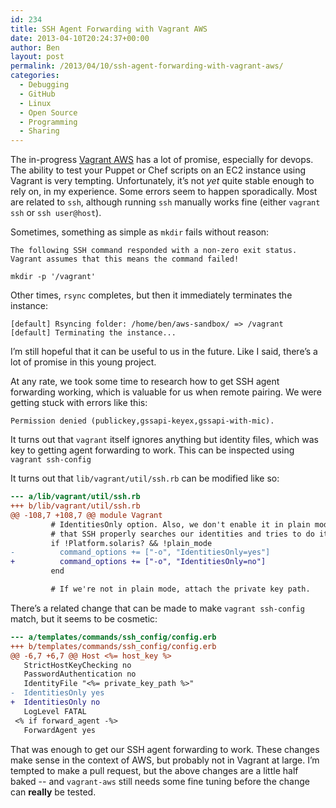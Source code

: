 ```yaml
---
id: 234
title: SSH Agent Forwarding with Vagrant AWS
date: 2013-04-10T20:24:37+00:00
author: Ben
layout: post
permalink: /2013/04/10/ssh-agent-forwarding-with-vagrant-aws/
categories:
  - Debugging
  - GitHub
  - Linux
  - Open Source
  - Programming
  - Sharing
---
```

The in-progress [Vagrant AWS](https://github.com/mitchellh/vagrant-aws) has a lot of promise, especially for devops. The ability to test your Puppet or Chef scripts on an EC2 instance using Vagrant is very tempting. Unfortunately, it&#8217;s not _yet_ quite stable enough to rely on, in my experience. Some errors seem to happen sporadically. Most are related to `ssh`, although running `ssh` manually works fine (either `vagrant ssh` or `ssh user@host`).

Sometimes, something as simple as `mkdir` fails without reason:

```
The following SSH command responded with a non-zero exit status.
Vagrant assumes that this means the command failed!

mkdir -p '/vagrant'
```

Other times, `rsync` completes, but then it immediately terminates the instance:

```
[default] Rsyncing folder: /home/ben/aws-sandbox/ => /vagrant
[default] Terminating the instance...
```

I&#8217;m still hopeful that it can be useful to us in the future. Like I said, there&#8217;s a lot of promise in this young project.

At any rate, we took some time to research how to get SSH agent forwarding working, which is valuable for us when remote pairing. We were getting stuck with errors like this:

```
Permission denied (publickey,gssapi-keyex,gssapi-with-mic).
```

It turns out that `vagrant` itself ignores anything but identity files, which was key to getting agent forwarding to work. This can be inspected using `vagrant ssh-config`

It turns out that `lib/vagrant/util/ssh.rb` can be modified like so:

```patch
--- a/lib/vagrant/util/ssh.rb
+++ b/lib/vagrant/util/ssh.rb
@@ -108,7 +108,7 @@ module Vagrant
         # IdentitiesOnly option. Also, we don't enable it in plain mode so
         # that SSH properly searches our identities and tries to do it itself.
         if !Platform.solaris? && !plain_mode
-          command_options += ["-o", "IdentitiesOnly=yes"]
+          command_options += ["-o", "IdentitiesOnly=no"]
         end

         # If we're not in plain mode, attach the private key path.
```

There&#8217;s a related change that can be made to make `vagrant ssh-config` match, but it seems to be cosmetic:

```patch
--- a/templates/commands/ssh_config/config.erb
+++ b/templates/commands/ssh_config/config.erb
@@ -6,7 +6,7 @@ Host <%= host_key %>
   StrictHostKeyChecking no
   PasswordAuthentication no
   IdentityFile "<%= private_key_path %>"
-  IdentitiesOnly yes
+  IdentitiesOnly no
   LogLevel FATAL
 <% if forward_agent -%>
   ForwardAgent yes
```

That was enough to get our SSH agent forwarding to work. These changes make sense in the context of AWS, but probably not in Vagrant at large. I&#8217;m tempted to make a pull request, but the above changes are a little half baked -- and `vagrant-aws` still needs some fine tuning before the change can **really** be tested.
